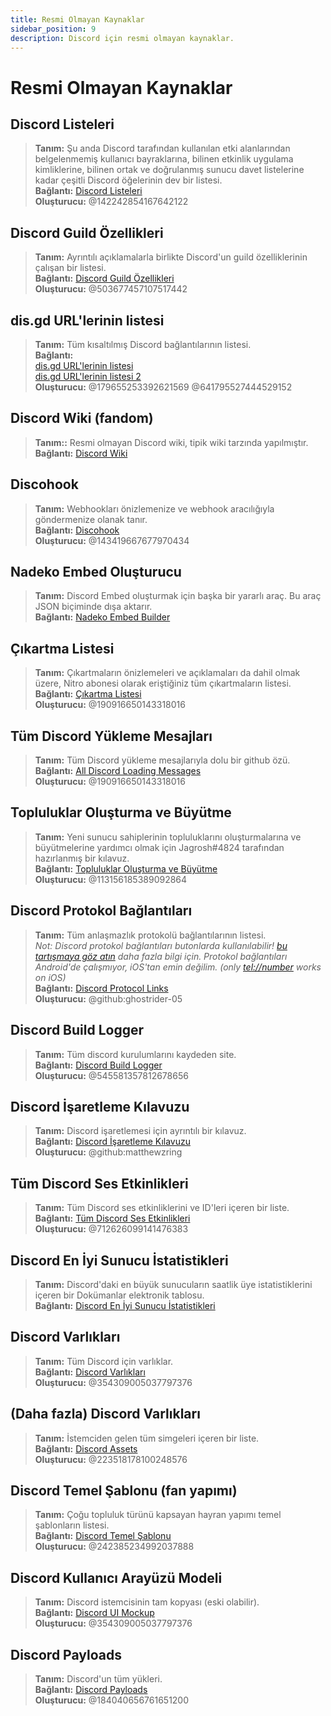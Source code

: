 ```yaml
---
title: Resmi Olmayan Kaynaklar
sidebar_position: 9
description: Discord için resmi olmayan kaynaklar.
---
```


# Resmi Olmayan Kaynaklar

## Discord Listeleri
> __Tanım:__ Şu anda Discord tarafından kullanılan etki alanlarından belgelenmemiş kullanıcı bayraklarına, bilinen etkinlik uygulama kimliklerine, bilinen ortak ve doğrulanmış sunucu davet listelerine kadar çeşitli Discord öğelerinin dev bir listesi.   <br/>
__Bağlantı:__ [Discord Listeleri](https://github.com/Delitefully/DiscordLists)   <br/>
__Oluşturucu:__ @142242854167642122

## Discord Guild Özellikleri
> __Tanım:__ Ayrıntılı açıklamalarla birlikte Discord'un guild özelliklerinin çalışan bir listesi.   <br/>
__Bağlantı:__ [Discord Guild Özellikleri](https://gist.github.com/Techy/ecc60b12e94f8fc8185f09b82aa91dd2)  <br/>
__Oluşturucu:__ @503677457107517442

## dis.gd URL'lerinin listesi
> __Tanım:__ Tüm kısaltılmış Discord bağlantılarının listesi.   <br/>
__Bağlantı:__  <br/>
[dis.gd URL'lerinin listesi](https://herogamers.dev/dis.gd/)   <br/>
[dis.gd URL'lerinin listesi 2](https://thecutefoxxy.com/discord-shortlinks)  <br/>
__Oluşturucu:__ @179655253392621569 @641795527444529152

## Discord Wiki (fandom)
> __Tanım::__ Resmi olmayan Discord wiki, tipik wiki tarzında yapılmıştır.   <br/>
__Bağlantı:__ [Discord Wiki](https://discord.fandom.com/wiki/Discord) 

## Discohook 
> __Tanım:__ Webhookları önizlemenize ve webhook aracılığıyla göndermenize olanak tanır.   <br/>
__Bağlantı:__ [Discohook](https://discohook.org/)   <br/>
__Oluşturucu:__ @143419667677970434

## Nadeko Embed Oluşturucu
> __Tanım:__ Discord Embed oluşturmak için başka bir yararlı araç. Bu araç JSON biçiminde dışa aktarır.   <br/>
__Bağlantı:__ [Nadeko Embed Builder](https://embedbuilder.nadekobot.me/ )

## Çıkartma Listesi
> __Tanım:__ Çıkartmaların önizlemeleri ve açıklamaları da dahil olmak üzere, Nitro abonesi olarak eriştiğiniz tüm çıkartmaların listesi.   <br/>
__Bağlantı:__ [Çıkartma Listesi](https://stickers.advaith.io/)   <br/>
__Oluşturucu:__ @190916650143318016

## Tüm Discord Yükleme Mesajları
> __Tanım:__ Tüm Discord yükleme mesajlarıyla dolu bir github özü.  <br/>
__Bağlantı:__ [All Discord Loading Messages](https://gist.github.com/advaith1/540543d6a2b7fd66abdb0eb02c002f88)  <br/>
__Oluşturucu:__ @190916650143318016

## Topluluklar Oluşturma ve Büyütme
> __Tanım:__ Yeni sunucu sahiplerinin topluluklarını oluşturmalarına ve büyütmelerine yardımcı olmak için Jagrosh#4824 tarafından hazırlanmış bir kılavuz.   <br/>
__Bağlantı:__ [Topluluklar Oluşturma ve Büyütme](https://gist.github.com/jagrosh/342324d7084c9ebdac2fa3d0cd759d10)   <br/>
__Oluşturucu:__ @113156185389092864

## Discord Protokol Bağlantıları
> __Tanım:__ Tüm anlaşmazlık protokolü bağlantılarının listesi.   <br/>
*Not: Discord protokol bağlantıları butonlarda kullanılabilir! [bu tartışmaya göz atın](https://github.com/discord/discord-api-docs/discussions/3347#discussioncomment-1405699) daha fazla bilgi için. Protokol bağlantıları Android'de çalışmıyor, iOS'tan emin değilim. (only <tel://number> works on iOS)*   <br/>
__Bağlantı:__ [Discord Protocol Links](https://gist.github.com/ghostrider-05/8f1a0bfc27c7c4509b4ea4e8ce718af0)   <br/>
__Oluşturucu:__ @github:ghostrider-05

## Discord Build Logger
> __Tanım:__ Tüm discord kurulumlarını kaydeden site.   <br/>
__Bağlantı:__ [Discord Build Logger](https://discord.sale/)  
__Oluşturucu:__ @545581357812678656

## Discord İşaretleme Kılavuzu
> __Tanım:__ Discord işaretlemesi için ayrıntılı bir kılavuz.  <br/>
__Bağlantı:__ [Discord İşaretleme Kılavuzu](https://gist.github.com/matthewzring/9f7bbfd102003963f9be7dbcf7d40e51)  <br/>
__Oluşturucu:__ @github:matthewzring

## Tüm Discord Ses Etkinlikleri
> __Tanım:__ Tüm Discord ses etkinliklerini ve ID'leri içeren bir liste.   <br/>
__Bağlantı:__ [Tüm Discord Ses Etkinlikleri](https://gist.github.com/GeneralSadaf/42d91a2b6a93a7db7a39208f2d8b53ad)   <br/>
__Oluşturucu:__ @712626099141476383
 
## Discord En İyi Sunucu İstatistikleri
> __Tanım:__ Discord'daki en büyük sunucuların saatlik üye istatistiklerini içeren bir Dokümanlar elektronik tablosu.   <br/>
__Bağlantı:__ [Discord En İyi Sunucu İstatistikleri](https://docs.google.com/spreadsheets/d/1gRQ44Goa8x_M714pSmPXLHW3BAK5LzWzRn1MVXPeVn4/edit#gid=0)

## Discord Varlıkları
> __Tanım:__ Tüm Discord için varlıklar.   <br/>
__Bağlantı:__ [Discord Varlıkları](https://www.figma.com/community/file/992144378612759941/Discord-Resources)   <br/>
__Oluşturucu:__ @354309005037797376

## (Daha fazla) Discord Varlıkları
> __Tanım:__ İstemciden gelen tüm simgeleri içeren bir liste.   <br/>
__Bağlantı:__ [Discord Assets](https://gitlab.com/derpystuff/discord-asset-datamining )   <br/>
__Oluşturucu:__ @223518178100248576

## Discord Temel Şablonu (fan yapımı)
> __Tanım:__ Çoğu topluluk türünü kapsayan hayran yapımı temel şablonların listesi.  <br/>
__Bağlantı:__ [Discord Temel Şablonu](https://gist.github.com/srnyx/12922980e75cf14508990bb36a6989a9)  <br/>
__Oluşturucu:__ @242385234992037888

## Discord Kullanıcı Arayüzü Modeli
> __Tanım:__ Discord istemcisinin tam kopyası (eski olabilir).   <br/>
__Bağlantı:__ [Discord UI Mockup](https://www.figma.com/community/file/994323951589690341/Discord-Desktop-UI)   <br/>
__Oluşturucu:__ @354309005037797376

## Discord Payloads
> __Tanım:__ Discord'un tüm yükleri.   <br/>
__Bağlantı:__ [Discord Payloads](https://github.com/discord-payloads/discord-payloads)   <br/>
__Oluşturucu:__ @184040656761651200
